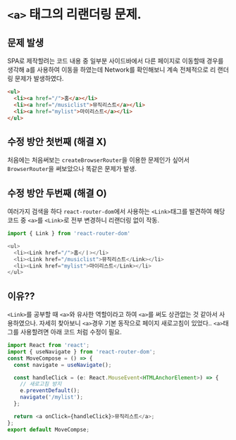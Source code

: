 # `<a>` 태그의 리랜더링 문제.

## 문제 발생

SPA로 제작할려는 코드 내용 중 일부분 사이드바에서 다른 페이지로 이동할때 경우를 생각해 a를 사용하여 이동을 하였는데 Network를 확인해보니 계속 전체적으로 리 랜더링 문제가 발생하였다.

```html
<ul>
  <li><a href="/">홈</a></li>
  <li><a href="/musiclist">뮤직리스트</a></li>
  <li><a href="mylist">마이리스트</a></li>
</ul>
```

## 수정 방안 첫번째 (해결 X)

처음에는 처음써보는 `createBrowserRouter`을 이용한 문제인가 싶어서 `BrowserRouter`을 써보았으나 똑같은 문제가 발생.

## 수정 방안 두번째 (해결 O)

여러가지 검색을 하다 `react-router-dom`에서 사용하는 `<Link>`태그를 발견하여 해당 코드 중 `<a>`를 `<Link>`로 전부 변경하니 리랜더링 없이 작동.

```typescript
import { Link } from 'react-router-dom'

<ul>
  <li><Link href="/">홈</ㅣ></li>
  <li><Link href="/musiclist">뮤직리스트</Link></li>
  <li><Link href="mylist">마이리스트</Link></li>
</ul>
```

## 이유??

`<Link>`를 공부할 때 `<a>`와 유사한 역할이라고 하여 `<a>`를 써도 상관없는 것 같아서 사용하였으나. 자세히 찾아보니 `<a>`경우 기본 동작으로 페이지 새로고침이 있었다.. `<a>`태그를 사용할려면 아래 코드 처럼 수정이 필요.

```typescript
import React from 'react';
import { useNavigate } from 'react-router-dom';
const MoveCompose = () => {
  const navigate = useNavigate();

  const handleClick = (e: React.MouseEvent<HTMLAnchorElement>) => {
    // 새로고침 방지
    e.preventDefault();
    navigate('/mylist');
  };

  return <a onClick={handleClick}>뮤직리스트</a>;
};
export default MoveCompse;
```
